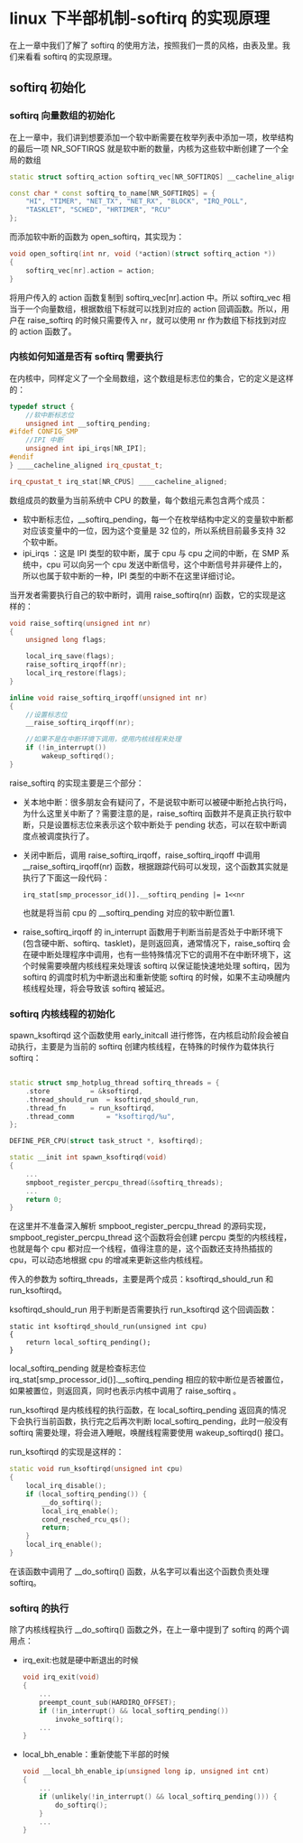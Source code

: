 # linux 下半部机制-softirq 的实现原理

在上一章中我们了解了 softirq 的使用方法，按照我们一贯的风格，由表及里。我们来看看 softirq 的实现原理。   


## softirq 初始化







### softirq 向量数组的初始化

在上一章中，我们讲到想要添加一个软中断需要在枚举列表中添加一项，枚举结构的最后一项 NR_SOFTIRQS 就是软中断的数量，内核为这些软中断创建了一个全局的数组

```c++
static struct softirq_action softirq_vec[NR_SOFTIRQS] __cacheline_aligned_in_smp;

const char * const softirq_to_name[NR_SOFTIRQS] = {
	"HI", "TIMER", "NET_TX", "NET_RX", "BLOCK", "IRQ_POLL",
	"TASKLET", "SCHED", "HRTIMER", "RCU"
};
```

而添加软中断的函数为 open_softirq，其实现为：

```c++
void open_softirq(int nr, void (*action)(struct softirq_action *))
{
	softirq_vec[nr].action = action;
}
```
将用户传入的 action 函数复制到 softirq_vec[nr].action 中。所以 softirq_vec 相当于一个向量数组，根据数组下标就可以找到对应的 action 回调函数。所以，用户在 raise_softirq 的时候只需要传入 nr，就可以使用 nr 作为数组下标找到对应的 action 函数了。  


### 内核如何知道是否有 softirq 需要执行

在内核中，同样定义了一个全局数组，这个数组是标志位的集合，它的定义是这样的：

```c++
typedef struct {
    //软中断标志位
	unsigned int __softirq_pending;
#ifdef CONFIG_SMP
    //IPI 中断
	unsigned int ipi_irqs[NR_IPI];
#endif
} ____cacheline_aligned irq_cpustat_t;

irq_cpustat_t irq_stat[NR_CPUS] ____cacheline_aligned;
```

数组成员的数量为当前系统中 CPU 的数量，每个数组元素包含两个成员：
* 软中断标志位，__softirq_pending，每一个在枚举结构中定义的变量软中断都对应该变量中的一位，因为这个变量是 32 位的，所以系统目前最多支持 32 个软中断。
* ipi_irqs ：这是 IPI 类型的软中断，属于 cpu 与 cpu 之间的中断，在 SMP 系统中，cpu 可以向另一个 cpu 发送中断信号，这个中断信号并非硬件上的，所以也属于软中断的一种，IPI 类型的中断不在这里详细讨论。  

当开发者需要执行自己的软中断时，调用 raise_softirq(nr) 函数，它的实现是这样的：

```c++
void raise_softirq(unsigned int nr)
{
	unsigned long flags;

	local_irq_save(flags);
	raise_softirq_irqoff(nr);
	local_irq_restore(flags);
}

inline void raise_softirq_irqoff(unsigned int nr)
{
    //设置标志位
	__raise_softirq_irqoff(nr);

	//如果不是在中断环境下调用，使用内核线程来处理
	if (!in_interrupt())
		wakeup_softirqd();
}
```

raise_softirq 的实现主要是三个部分：
* 关本地中断：很多朋友会有疑问了，不是说软中断可以被硬中断抢占执行吗，为什么这里关中断了？需要注意的是，raise_softirq 函数并不是真正执行软中断，只是设置标志位来表示这个软中断处于 pending 状态，可以在软中断调度点被调度执行了。  
* 关闭中断后，调用 raise_softirq_irqoff，raise_softirq_irqoff 中调用 __raise_softirq_irqoff(nr) 函数，根据跟踪代码可以发现，这个函数其实就是执行了下面这一段代码：

    ```
    irq_stat[smp_processor_id()].__softirq_pending |= 1<<nr
    ```

    也就是将当前 cpu 的 __softirq_pending 对应的软中断位置1.

* raise_softirq_irqoff 的 in_interrupt 函数用于判断当前是否处于中断环境下(包含硬中断、softirq、tasklet)，是则返回真，通常情况下，raise_softirq 会在硬中断处理程序中调用，也有一些特殊情况下它的调用不在中断环境下，这个时候需要唤醒内核线程来处理该 softirq 以保证能快速地处理 softirq，因为 softirq 的调度时机为中断退出和重新使能 softirq 的时候，如果不主动唤醒内核线程处理，将会导致该 softirq 被延迟。  




### softirq 内核线程的初始化
spawn_ksoftirqd 这个函数使用 early_initcall 进行修饰，在内核启动阶段会被自动执行，主要是为当前的 softirq 创建内核线程，在特殊的时候作为载体执行 softirq：

```c++

static struct smp_hotplug_thread softirq_threads = {
	.store			= &ksoftirqd,
	.thread_should_run	= ksoftirqd_should_run,
	.thread_fn		= run_ksoftirqd,
	.thread_comm		= "ksoftirqd/%u",
};

DEFINE_PER_CPU(struct task_struct *, ksoftirqd);

static __init int spawn_ksoftirqd(void)
{
	...
	smpboot_register_percpu_thread(&softirq_threads);
    ...
	return 0;
}
```

在这里并不准备深入解析 smpboot_register_percpu_thread 的源码实现，smpboot_register_percpu_thread 这个函数将会创建 percpu 类型的内核线程，也就是每个 cpu 都对应一个线程，值得注意的是，这个函数还支持热插拔的 cpu，可以动态地根据 cpu 的增减来更新这些内核线程。  

传入的参数为 softirq_threads，主要是两个成员：ksoftirqd_should_run 和 run_ksoftirqd。

ksoftirqd_should_run 用于判断是否需要执行 run_ksoftirqd 这个回调函数：

```
static int ksoftirqd_should_run(unsigned int cpu)
{
	return local_softirq_pending();
}
```

local_softirq_pending 就是检查标志位 irq_stat[smp_processor_id()].__softirq_pending 相应的软中断位是否被置位，如果被置位，则返回真，同时也表示内核中调用了 raise_softirq 。  

run_ksoftirqd 是内核线程的执行函数，在 local_softirq_pending 返回真的情况下会执行当前函数，执行完之后再次判断 local_softirq_pending，此时一般没有 softirq 需要处理，将会进入睡眠，唤醒线程需要使用 wakeup_softirqd() 接口。  

run_ksoftirqd 的实现是这样的：

```c++
static void run_ksoftirqd(unsigned int cpu)
{
	local_irq_disable();
	if (local_softirq_pending()) {
		__do_softirq();
		local_irq_enable();
		cond_resched_rcu_qs();
		return;
	}
	local_irq_enable();
}
```
在该函数中调用了 __do_softirq() 函数，从名字可以看出这个函数负责处理 softirq。  


### softirq 的执行
除了内核线程执行 __do_softirq() 函数之外，在上一章中提到了 softirq 的两个调用点：
* irq_exit:也就是硬中断退出的时候
    
    ```c++
    void irq_exit(void)
    {
        ...
        preempt_count_sub(HARDIRQ_OFFSET);
        if (!in_interrupt() && local_softirq_pending())
            invoke_softirq();
        ...
    }
    ```

* local_bh_enable：重新使能下半部的时候

    ```c++
    void __local_bh_enable_ip(unsigned long ip, unsigned int cnt)
    {
        ...
        if (unlikely(!in_interrupt() && local_softirq_pending())) {
            do_softirq();
        }
        ...
    }
```

















